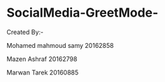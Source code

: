 # SocialMedia-GreetMode-

Created By:-

Mohamed mahmoud samy 20162858

Mazen Ashraf 20162798

Marwan Tarek 20160885
